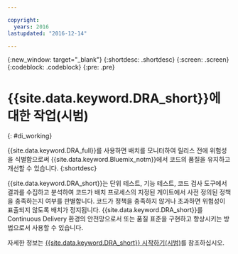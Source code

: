 ```yaml
---

copyright:
  years: 2016
lastupdated: "2016-12-14"

---
```


{:new_window: target="_blank"}
{:shortdesc: .shortdesc}
{:screen: .screen}
{:codeblock: .codeblock}
{:pre: .pre}

# {{site.data.keyword.DRA_short}}에 대한 작업(시범)
{: #di_working}

{{site.data.keyword.DRA_full}}를 사용하면 배치를 모니터하여 릴리스 전에 위험성을 식별함으로써 {{site.data.keyword.Bluemix_notm}}에서 코드의 품질을 유지하고 개선할 수 있습니다.
{:shortdesc}

{{site.data.keyword.DRA_short}}는 단위 테스트, 기능 테스트, 코드 검사 도구에서 결과를 수집하고 분석하여 코드가 배치 프로세스의 지정된 게이트에서 사전 정의된 정책을 충족하는지 여부를 판별합니다. 코드가 정책을 충족하지 않거나 초과하면 위험성이 표출되지 않도록 배치가 정지됩니다. {{site.data.keyword.DRA_short}}를 Continuous Delivery 환경의 안전망으로서 또는 품질 표준을 구현하고 향상시키는 방법으로서 사용할 수 있습니다.  

자세한 정보는 [{{site.data.keyword.DRA_short}} 시작하기(시범)](/docs/services/DevOpsInsights/index.html)를 참조하십시오. 
